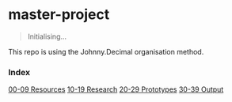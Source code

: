 # master-project

> Initialising...

This repo is using the Johnny.Decimal organisation method.

### Index
[00-09 Resources](00-09%20Resources/README.md)
[10-19 Research](10-19%20Research/README.md)
[20-29 Prototypes](20-29%20Prototypes/README.md)
[30-39 Output](30-39%20Output/README.md)